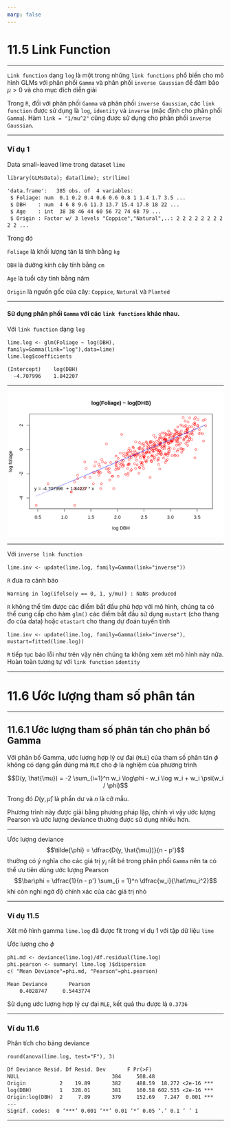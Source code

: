 ```yaml
---
marp: false
---
```


# 11.5 Link Function

---

`Link function` dạng `log` là một trong những `link functions` phổ biến cho mô hình GLMs với phân phối `Gamma` và phân phối `inverse Gaussian` để đảm bảo  $\mu > 0$ và cho mục đích diễn giải

Trong `R`, đối với phân phối `Gamma` và phân phối `inverse Gaussian`, các `link function` được sử dụng là `log`, `identity` và `inverse` (mặc định cho phân phối `Gamma`). Hàm `link = "1/mu^2"` cũng được sử dụng cho phân phối `inverse Gaussian`.

---

### Ví dụ 1

Data small-leaved lime trong dataset `lime`

```{r}
library(GLMsData); data(lime); str(lime)
```

```{r}
'data.frame':	385 obs. of  4 variables:
 $ Foliage: num  0.1 0.2 0.4 0.6 0.6 0.8 1 1.4 1.7 3.5 ...
 $ DBH    : num  4 6 8 9.6 11.3 13.7 15.4 17.8 18 22 ...
 $ Age    : int  38 38 46 44 60 56 72 74 68 79 ...
 $ Origin : Factor w/ 3 levels "Coppice","Natural",..: 2 2 2 2 2 2 2 2 2 2 ...
```

Trong đó

`Foliage` là khối lượng tán lá tính bằng `kg`

`DBH` là đường kính cây tính bằng `cm`

`Age` là tuổi cây tính bằng năm

`Origin` là nguồn gốc của cây: `Coppice`, `Natural` và `Planted`

---

#### Sử dụng phân phối `Gamma` với các `link functions` khác nhau.

Với `link function` dạng `log`

```{r}
lime.log <- glm(Foliage ~ log(DBH), family=Gamma(link="log"),data=lime)
lime.log$coefficients
```

```{r}
(Intercept)    log(DBH) 
  -4.707996    1.842207
```

---

<img src="Rplot05.png">

---

Với `inverse link function`

```{r}
lime.inv <- update(lime.log, family=Gamma(link="inverse"))
```

`R` đưa ra cảnh báo

```{r}
Warning in log(ifelse(y == 0, 1, y/mu)) : NaNs produced
```

`R` không thể tìm được các điểm bắt đầu phù hợp với mô hình, chúng ta có thể cung cấp cho hàm `glm()` các điểm bắt đầu sử dụng `mustart` (cho thang đo của data) hoặc `etastart` cho thang dự đoán tuyến tính

```{r}
lime.inv <- update(lime.log, family=Gamma(link="inverse"), mustart=fitted(lime.log))
```

`R` tiếp tục báo lỗi như trên vậy nên chúng ta không xem xét mô hình này nữa. Hoàn toàn tương tự với `link function` `identity`

---

# 11.6 Ước lượng tham số phân tán

---

## 11.6.1 Ước lượng tham số phân tán cho phân bố Gamma

Với phân bố Gamma, ước lượng hợp lý cự đại (`MLE`) của tham số phân tán $\phi$ không có dạng gần đúng mà `MLE` cho $\phi$ là nghiệm của phương trình

$$D(y, \hat{\mu}) = -2 \sum_{i=1}^n w_i \log\phi - w_i \log w_i + w_i \psi(w_i / \phi)$$

Trong đó $D(y, \hat{\mu})$ là phần dư và $n$ là cỡ mẫu.

Phương trình này được giải bằng phương pháp lặp, chính vì vậy ước lượng Pearson và ước lượng deviance thường được sử dụng nhiều hơn.

---

Ước lượng deviance 
$$\tilde{\phi} = \dfrac{D(y, \hat{\mu})}{n - p'}$$
thường có ý nghĩa cho các giá trị $y_i$ rất bé trong phân phối `Gamma` nên ta có thể ưu tiên dùng ước lượng Pearson
$$\bar\phi = \dfrac{1}{n - p'} \sum_{i = 1}^n \dfrac{w_i}{\hat\mu_i^2}$$
khi còn nghi ngờ độ chính xác của các giá trị nhỏ

---

### Ví dụ 11.5

Xét mô hình gamma `lime.log` đã được fit trong ví dụ 1 với tập dữ liệu `lime`

Ước lượng cho $\phi$

```{r}
phi.md <- deviance(lime.log)/df.residual(lime.log)
phi.pearson <- summary( lime.log )$dispersion
c( "Mean Deviance"=phi.md, "Pearson"=phi.pearson)
```

```{r}
Mean Deviance       Pearson 
    0.4028747     0.5443774  
```

Sử dụng ước lượng hợp lý cự đại `MLE`, kết quả thu được là `0.3736`

---

### Ví du 11.6

Phân tích cho bảng deviance

```{r}
round(anova(lime.log, test="F"), 3)
```

```{r}
Df Deviance Resid. Df Resid. Dev       F Pr(>F)    
NULL                              384     508.48                   
Origin           2    19.89       382     488.59  18.272 <2e-16 ***
log(DBH)         1   328.01       381     160.58 602.535 <2e-16 ***
Origin:log(DBH)  2     7.89       379     152.69   7.247  0.001 ***
---
Signif. codes:  0 ‘***’ 0.001 ‘**’ 0.01 ‘*’ 0.05 ‘.’ 0.1 ‘ ’ 1
```

---




